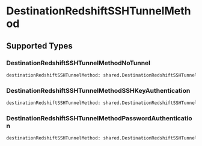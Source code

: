 # DestinationRedshiftSSHTunnelMethod


## Supported Types

### DestinationRedshiftSSHTunnelMethodNoTunnel

```python
destinationRedshiftSSHTunnelMethod: shared.DestinationRedshiftSSHTunnelMethodNoTunnel = /* values here */
```

### DestinationRedshiftSSHTunnelMethodSSHKeyAuthentication

```python
destinationRedshiftSSHTunnelMethod: shared.DestinationRedshiftSSHTunnelMethodSSHKeyAuthentication = /* values here */
```

### DestinationRedshiftSSHTunnelMethodPasswordAuthentication

```python
destinationRedshiftSSHTunnelMethod: shared.DestinationRedshiftSSHTunnelMethodPasswordAuthentication = /* values here */
```

